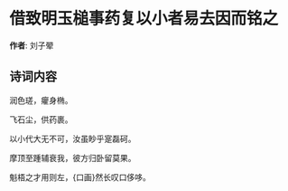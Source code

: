 # 借致明玉槌事药复以小者易去因而铭之

**作者**: 刘子翚

## 诗词内容

润色瑳，癯身椭。

飞石尘，供药裹。

以小代大无不可，汝虽眇乎寔磊砢。

摩顶至踵辅衰我，彼方归卧留莫果。

魁梧之才用则左，{口画}然长叹口侈哆。

